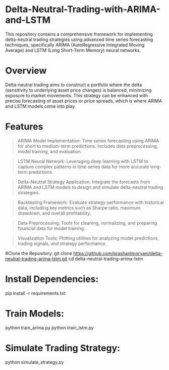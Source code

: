 # Delta-Neutral-Trading-with-ARIMA-and-LSTM
This repository contains a comprehensive framework for implementing delta-neutral trading strategies using advanced time series forecasting techniques, specifically ARIMA (AutoRegressive Integrated Moving Average) and LSTM (Long Short-Term Memory) neural networks.
# Overview 
Delta-neutral trading aims to construct a portfolio where the delta (sensitivity to underlying asset price changes) is balanced, minimizing exposure to market movements. This strategy can be enhanced with precise forecasting of asset prices or price spreads, which is where ARIMA and LSTM models come into play.
# Features
>ARIMA Model Implementation: Time series forecasting using ARIMA for short to medium-term predictions. Includes data preprocessing, model training, and evaluation.

>LSTM Neural Network: Leveraging deep learning with LSTM to capture complex patterns in time series data for more accurate long-term predictions.

>Delta-Neutral Strategy Application: Integrate the forecasts from ARIMA and LSTM models to design and simulate delta-neutral trading strategies.

>Backtesting Framework: Evaluate strategy performance with historical data, including key metrics such as Sharpe ratio, maximum drawdown, and overall profitability.

>Data Preprocessing: Tools for cleaning, normalizing, and preparing financial data for model training.

>Visualization Tools: Plotting utilities for analyzing model predictions, trading signals, and strategy performance.

#Clone the Repository:
git clone https://github.com/prashantmoryani/delta-neutral-trading-arima-lstm.git
cd delta-neutral-trading-arima-lstm
# Install Dependencies:
pip install -r requirements.txt
# Train Models:
python train_arima.py
python train_lstm.py
# Simulate Trading Strategy:
python simulate_strategy.py




